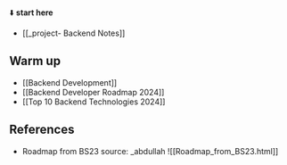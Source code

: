 ⬇️ **start here**

- [[_project- Backend Notes]]

## Warm up

- [[Backend Development]]
- [[Backend Developer Roadmap 2024]]
- [[Top 10 Backend Technologies 2024]]


## References

- Roadmap from BS23 source: _abdullah
![[Roadmap_from_BS23.html]]




